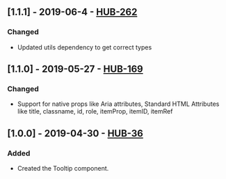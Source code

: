 ## [1.1.1] - 2019-06-4 - [HUB-262](https://creditandfinance.atlassian.net/browse/HUB-262)
### Changed
- Updated utils dependency to get correct types

## [1.1.0] - 2019-05-27 - [HUB-169](https://creditandfinance.atlassian.net/browse/HUB-169)
### Changed
- Support for native props like Aria attributes, Standard HTML Attributes like title, classname, id, role, itemProp, itemID, itemRef

## [1.0.0] - 2019-04-30 - [HUB-36](https://creditandfinance.atlassian.net/browse/HUB-36)
### Added
- Created the Tooltip component.